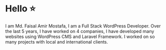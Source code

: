 # Hello :star:

I am Md. Faisal Amir Mostafa, I am a Full Stack WordPress Developer. Over the last 5 years, I have worked on 4 companies, I have developed many websites using WordPress CMS and Laravel Framework. I worked on so many projects with local and international clients. 
 
